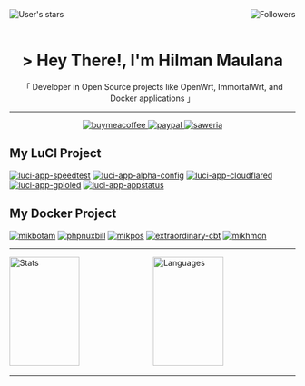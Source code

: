 <img align="right" alt="Followers" src="https://img.shields.io/github/followers/animegasan?style=for-the-badge&logo=github&labelColor=e74c3c&color=black">
<img align="left" alt="User's stars" src="https://img.shields.io/github/stars/animegasan?style=for-the-badge&logo=github&labelColor=e74c3c&color=black">
<br/>
<br/>
<h1 align="center"> &gt; Hey There!, I'm Hilman Maulana</h1>
<p align="center">「 Developer in Open Source projects like OpenWrt, ImmortalWrt, and Docker applications 」</p>
<hr/>
<div align="center">
  <a target="_blank" href="https://www.buymeacoffee.com/animegasan">
    <img alt="buymeacoffee" src="https://img.shields.io/badge/buy%20me%20a%20coffee-donation?style=for-the-badge&logo=buymeacoffee&labelColor=black&color=%23FFDD00">
  </a>
  <a target="_blank" href="https://www.paypal.com/paypalme/animegasan">
    <img alt="paypal" src="https://img.shields.io/badge/paypal-donation?style=for-the-badge&logo=paypal&labelColor=black&color=%23003087">
  </a>
  <a target="_blank" href="https://saweria.co/animegasan">
    <img alt="saweria" src="https://img.shields.io/badge/saweria-donation?style=for-the-badge&logo=adobeindesign&labelColor=black&color=%23FFA401">
  </a>
</div>

## My LuCI Project
[![luci-app-speedtest](https://github-readme-stats.vercel.app/api/pin/?username=animegasan&repo=luci-app-speedtest&border_color=e74c3c&bg_color=0D1117&title_color=C9D1D9&text_color=8B949E&icon_color=e74c3c)](https://github.com/animegasan/luci-app-speedtest)
[![luci-app-alpha-config](https://github-readme-stats.vercel.app/api/pin/?username=animegasan&repo=luci-app-alpha-config&border_color=e74c3c&bg_color=0D1117&title_color=C9D1D9&text_color=8B949E&icon_color=e74c3c)](https://github.com/animegasan/luci-app-alpha-config)
[![luci-app-cloudflared](https://github-readme-stats.vercel.app/api/pin/?username=animegasan&repo=luci-app-cloudflared&border_color=e74c3c&bg_color=0D1117&title_color=C9D1D9&text_color=8B949E&icon_color=e74c3c)](https://github.com/animegasan/luci-app-cloudflared)
[![luci-app-gpioled](https://github-readme-stats.vercel.app/api/pin/?username=animegasan&repo=luci-app-gpioled&border_color=e74c3c&bg_color=0D1117&title_color=C9D1D9&text_color=8B949E&icon_color=e74c3c)](https://github.com/animegasan/luci-app-gpioled)
[![luci-app-appstatus](https://github-readme-stats.vercel.app/api/pin/?username=animegasan&repo=luci-app-appstatus&border_color=e74c3c&bg_color=0D1117&title_color=C9D1D9&text_color=8B949E&icon_color=e74c3c)](https://github.com/animegasan/luci-app-appstatus)

## My Docker Project
[![mikbotam](https://github-readme-stats.vercel.app/api/pin/?username=animegasan&repo=mikbotam&border_color=e74c3c&bg_color=0D1117&title_color=C9D1D9&text_color=8B949E&icon_color=e74c3c)](https://github.com/animegasan/mikbotam)
[![phpnuxbill](https://github-readme-stats.vercel.app/api/pin/?username=animegasan&repo=phpnuxbill&border_color=e74c3c&bg_color=0D1117&title_color=C9D1D9&text_color=8B949E&icon_color=e74c3c)](https://github.com/animegasan/phpnuxbill)
[![mikpos](https://github-readme-stats.vercel.app/api/pin/?username=animegasan&repo=mikpos&border_color=e74c3c&bg_color=0D1117&title_color=C9D1D9&text_color=8B949E&icon_color=e74c3c)](https://github.com/animegasan/mikpos)
[![extraordinary-cbt](https://github-readme-stats.vercel.app/api/pin/?username=animegasan&repo=extraordinary-cbt&border_color=e74c3c&bg_color=0D1117&title_color=C9D1D9&text_color=8B949E&icon_color=e74c3c)](https://github.com/animegasan/extraordinary-cbt)
[![mikhmon](https://github-readme-stats.vercel.app/api/pin/?username=animegasan&repo=mikhmon&border_color=e74c3c&bg_color=0D1117&title_color=C9D1D9&text_color=8B949E&icon_color=e74c3c)](https://github.com/animegasan/mikhmon)

<hr/>

<div>
  <img alt="Stats" src="https://denvercoder1-github-readme-stats.vercel.app/api?username=animegasan&show_icons=true&count_private=true&theme=react&border_color=e74c3c&bg_color=0D1117&title_color=e74c3c&icon_color=F8D866" height="192px" width="49.5%"/></a>
  <img alt="Languages" src="https://denvercoder1-github-readme-stats.vercel.app/api/top-langs/?username=animegasan&langs_count=8&layout=compact&theme=react&border_color=e74c3c&bg_color=0D1117&title_color=e74c3c&icon_color=F8D866" height="192px" width="49.5%"/>
</div>

<hr/>
